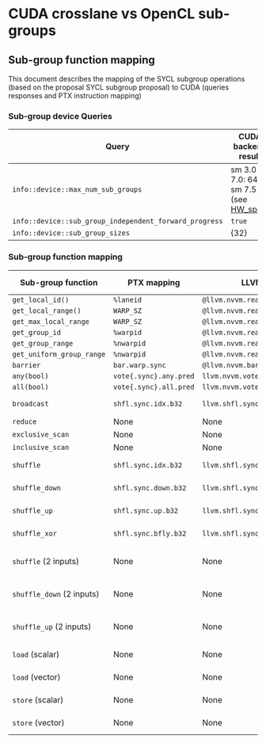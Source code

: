 # CUDA crosslane vs OpenCL sub-groups

## Sub-group function mapping
This document describes the mapping of the SYCL subgroup operations (based on the proposal SYCL subgroup proposal) to CUDA (queries responses and PTX instruction mapping)

### Sub-group device Queries

| Query                                                  | CUDA backend result                           |
| ---------------                                        | -------------------------                     |
| `info::device::max_num_sub_groups`                     | sm 3.0 to 7.0: 64; sm 7.5 32  (see [HW_spec]) |
| `info::device::sub_group_independent_forward_progress` | `true`                                        |
| `info::device::sub_group_sizes`                        | {32}                                          |

### Sub-group function mapping


| Sub-group function        | PTX mapping               | LLVM Intrinsic                      | Min version     | Note                                                                                     |
| ---------------           | ------------------------- | -------------                       | --------------- | ---------------                                                                          |
| `get_local_id()`          | `%laneid`                 | `@llvm.nvvm.read.ptx.sreg.laneid`   |                 |                                                                                          |
| `get_local_range()`       | `WARP_SZ`                 | `@llvm.nvvm.read.ptx.sreg.warpsize` |                 |                                                                                          |
| `get_max_local_range`     | `WARP_SZ`                 | `@llvm.nvvm.read.ptx.sreg.warpsize` |                 |                                                                                          |
| `get_group_id`            | `%warpid`                 | `@llvm.nvvm.read.ptx.sreg.warpid`   |                 |                                                                                          |
| `get_group_range`         | `%nwarpid`                | `@llvm.nvvm.read.ptx.sreg.nwarpid`  |                 |                                                                                          |
| `get_uniform_group_range` | `%nwarpid`                | `@llvm.nvvm.read.ptx.sreg.nwarpid`  |                 |                                                                                          |
| `barrier`                 | `bar.warp.sync`           | `@llvm.nvvm.bar.warp.sync`          |                 |                                                                                          |
| `any(bool)`               | `vote{.sync}.any.pred`    | `llvm.nvvm.vote.any{.sync}`         |                 |                                                                                          |
| `all(bool)`               | `vote{.sync}.all.pred`    | `llvm.nvvm.vote.all{.sync}`         |                 |                                                                                          |
| `broadcast`               | `shfl.sync.idx.b32`       | `llvm.shfl.sync.idx.{f32,i32}`      | `sm_30`         | Only implemented for float and int32 in LLVM but should extendable                       |
| `reduce`                  | None                      | None                                |                 | [cuda_reduce]                                                                            |
| `exclusive_scan`          | None                      | None                                |                 | [cuda_scan_example]/[ptx_scan_example]                                                   |
| `inclusive_scan`          | None                      | None                                |                 | [cuda_scan_example]/[ptx_scan_example]                                                   |
| `shuffle`                 | `shfl.sync.idx.b32`       | `llvm.shfl.sync.idx.{f32,i32}`      | `sm_30`         | Insn only for 32 bits. Requires emulation for non 32-bits.                               |
| `shuffle_down`            | `shfl.sync.down.b32`      | `llvm.shfl.sync.down.{f32,i32}`     | `sm_30`         | Insn only for 32 bits. Requires emulation for non 32-bits.                               |
| `shuffle_up`              | `shfl.sync.up.b32`        | `llvm.shfl.sync.up.{f32,i32}`       | `sm_30`         | Insn only for 32 bits. Requires emulation for non 32-bits.                               |
| `shuffle_xor`             | `shfl.sync.bfly.b32`      | `llvm.shfl.sync.bfly.{f32,i32}`     | `sm_30`         | Insn only for 32 bits. Requires emulation for non 32-bits.                               |
| `shuffle` (2 inputs)      | None                      | None                                |                 | Can be implemented using CUDA shuffle function (non in-place modification + predication) |
| `shuffle_down` (2 inputs) | None                      | None                                |                 | Can be implemented using CUDA shuffle function (non in-place modification + predication) |
| `shuffle_up` (2 inputs)   | None                      | None                                |                 | Can be implemented using CUDA shuffle function (non in-place modification + predication) |
| `load` (scalar)           | None                      | None                                |                 | Maps to normal load, guarantees coalesced access                                         |
| `load` (vector)           | None                      | None                                |                 | Maps to normal load, guarantees coalesced access                                         |
| `store` (scalar)          | None                      | None                                |                 | Maps to normal store, guarantees coalesced access                                        |
| `store` (vector)          | None                      | None                                |                 | Maps to normal store, guarantees coalesced access                                        |



[cuda_reduce]: https://docs.nvidia.com/cuda/cuda-c-programming-guide/index.html#warp-examples-reduction
[ptx_scan_example]: https://docs.nvidia.com/cuda/parallel-thread-execution/index.html#data-movement-and-conversion-instructions-shfl
[cuda_scan_example]: https://docs.nvidia.com/cuda/cuda-c-programming-guide/index.html#warp-examples
[HW_spec]: https://docs.nvidia.com/cuda/cuda-c-programming-guide/index.html#features-and-technical-specifications
